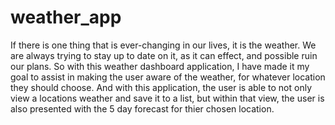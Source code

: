 # weather_app
If there is one thing that is ever-changing in our lives, it is the weather.  We are always trying to stay up to date on it, as it can effect, and possible ruin our plans.  So with this weather dashboard application, I have made it my goal to assist in making the user aware of the weather, for whatever location they should choose.  And with this application, the user is able to not only view a locations weather and save it to a list, but within that view, the user is also presented with the 5 day forecast for thier chosen location.
